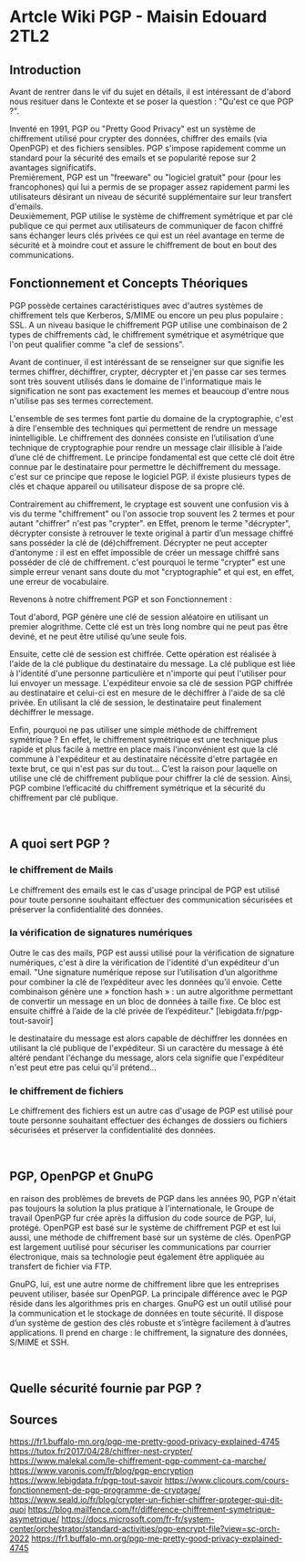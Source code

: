 # Artcle Wiki PGP - Maisin Edouard 2TL2


## Introduction 

Avant de rentrer dans le vif du sujet en détails, il est intéressant de d'abord nous resituer dans le Contexte et se poser la question : "Qu'est ce que PGP ?".<br>

Inventé en 1991, PGP ou "Pretty Good Privacy" est un système de chiffrement utilisé pour crypter des données, chiffrer des emails (via OpenPGP) et des fichiers sensibles. PGP s'impose rapidement comme un standard pour la sécurité des emails et se popularité repose sur 2 avantages significatifs. <br>
Premièrement, PGP est un "freeware" ou "logiciel gratuit" pour (pour les francophones) qui lui a permis de se propager assez rapidement parmi les utilisateurs désirant un niveau de sécurité supplémentaire sur leur transfert d'emails.<br>
Deuxièmement, PGP utilise le système de chiffrement symétrique et par clé publique ce qui permet aux utilisateurs de communiquer de facon chiffré sans échanger leurs clés privées ce qui est un réel avantage en terme de sécurité et à moindre cout et assure le chiffrement de bout en bout des communications.

## Fonctionnement et Concepts Théoriques 

PGP possède certaines caractéristiques avec d'autres systèmes de chiffrement tels que Kerberos, S/MIME ou encore un peu plus populaire : SSL. A un niveau basique le chiffrement PGP utilise une combinaison de 2 types de chiffrements càd, le chiffrement symétrique et asymétrique que l'on peut qualifier comme "a clef de sessions".

Avant de continuer, il est intéréssant de se renseigner sur que signifie les termes chiffrer, déchiffrer, crypter, décrypter et j'en passe car ses termes sont très souvent utilisés dans le domaine de l'informatique mais le signification ne sont pas exactement les memes et beaucoup d'entre nous n'utilise pas ses termes correctement.<br>

L'ensemble de ses termes font partie du domaine de la cryptographie, c'est à dire l'ensemble des techniques qui permettent de rendre un message inintelligible. Le chiffrement des données consiste en l’utilisation d’une technique de cryptographie pour rendre un message clair illisible à l’aide d’une clé de chiffrement. Le principe fondamental est que cette clé doit être connue par le destinataire pour permettre le déchiffrement du message. c'est sur ce principe que repose le logiciel PGP. il éxiste plusieurs types de clés et chaque appareil ou utilisateur dispose de sa propre clé.<br>

Contrairement au chiffrement, le cryptage est souvent une confusion vis à vis du terme "chiffrement" ou l'on associe trop souvent les 2 termes et pour autant "chiffrer" n'est pas "crypter". en Effet, prenom le terme "décrypter", décrypter consiste à retrouver le texte original à partir d’un message chiffré sans posséder la clé de (dé)chiffrement. Décrypter ne peut accepter d’antonyme : il est en effet impossible de créer un message chiffré sans posséder de clé de chiffrement. c'est pourquoi le terme "crypter" est une simple erreur venant sans doute du mot "cryptographie" et qui est, en effet, une erreur de vocabulaire.

Revenons à notre chiffrement PGP et son Fonctionnement : 

Tout d'abord, PGP génère une clé de session aléatoire en utilisant un premier alogrithme. Cette clé est un très long nombre qui ne peut pas être deviné, et ne peut être utilisé qu’une seule fois.<br>

Ensuite, cette clé de session est chiffrée. Cette opération est réalisée à l'aide de la clé publique du destinataire du message. La clé publique est liée à l'identité d'une personne particulière et n'importe qui peut l'utiliser pour lui envoyer un message. L'expéditeur envoie sa clé de session PGP chiffrée au destinataire et celui-ci est en mesure de le déchiffrer à l'aide de sa clé privée.  En utilisant la clé de session, le destinataire peut finalement déchiffrer le message.

Enfin, pourquoi ne pas utiliser une simple méthode de chiffrement symétrique ? En effet, le chiffrement symétrique est une technique plus rapide et plus facile à mettre en place mais l'inconvénient est que la clé commune à l'expéditeur et au destinataire nécéssite d'etre partagée en texte brut, ce qui n'est pas sur du tout...
C’est la raison pour laquelle on utilise une clé de chiffrement publique pour chiffrer la clé de session. Ainsi, PGP combine l’efficacité du chiffrement symétrique et la sécurité du chiffrement par clé publique.

<br>

## A quoi sert PGP ?

### le chiffrement de Mails

Le chiffrement des emails est le cas d'usage principal de PGP est utilisé pour toute personne souhaitant effectuer des communication sécurisées et préserver la confidentialité des données.


### la vérification de signatures numériques

Outre le cas des mails, PGP est aussi utilisé pour la vérification de signature numériques, c'est à dire la vérification de l'identité d'un expéditeur d'un email. "Une signature numérique repose sur l’utilisation d’un algorithme pour combiner la clé de l’expéditeur avec les données qu’il envoie. Cette combinaison génère une  » fonction hash  » : un autre algorithme permettant de convertir un message en un bloc de données à taille fixe. Ce bloc est ensuite chiffré à l’aide de la clé privée de l’expéditeur." [lebigdata.fr/pgp-tout-savoir]

le destinataire du message est alors capable de déchiffrer les données en utilisant la clé publique de l'expéditeur. Si un caractère du message à été altéré pendant l'échange du message, alors cela signifie que l'expéditeur n'est peut etre pas celui qu'il prétend...

### le chiffrement de fichiers

Le chiffrement des fichiers est un autre cas d'usage de PGP est utilisé pour toute personne souhaitant effectuer des échanges de dossiers ou fichiers sécurisées et préserver la confidentialité des données.

<br>

## PGP, OpenPGP et GnuPG

en raison des problèmes de brevets de PGP dans les années 90, PGP n'était pas toujours la solution la plus pratique à l'internationale, le Groupe de travail OpenPGP fur crée après la diffusion du code source de PGP, lui, protégé. OpenPGP est basé sur le système de chiffrement PGP et est lui aussi, une méthode de chiffrement basé sur un système de clés. OpenPGP est largement uutilisé pour sécuriser les communications par courrier électronique, mais sa technologie peut également être appliquée au transfert de fichier via FTP.

GnuPG, lui, est une autre norme de chiffrement libre que les entreprises peuvent utiliser, basée sur OpenPGP. La principale différence avec le PGP réside dans les algorithmes pris en charges. GnuPG est un outil utilisé pour la communication et le stockage de données en toute sécurité. Il dispose d’un système de gestion des clés robuste et s’intègre facilement à d’autres applications. Il prend en charge : le chiffrement, la signature des données, S/MIME et SSH.

<br>

## Quelle sécurité fournie par PGP ?

























## Sources 
https://fr1.buffalo-mn.org/pgp-me-pretty-good-privacy-explained-4745
https://tutox.fr/2017/04/28/chiffrer-nest-crypter/
https://www.malekal.com/le-chiffrement-pgp-comment-ca-marche/
https://www.varonis.com/fr/blog/pgp-encryption
https://www.lebigdata.fr/pgp-tout-savoir
https://www.clicours.com/cours-fonctionnement-de-pgp-programme-de-cryptage/
https://www.seald.io/fr/blog/crypter-un-fichier-chiffrer-proteger-qui-dit-quoi
https://blog.mailfence.com/fr/difference-chiffrement-symetrique-asymetrique/
https://docs.microsoft.com/fr-fr/system-center/orchestrator/standard-activities/pgp-encrypt-file?view=sc-orch-2022
https://fr1.buffalo-mn.org/pgp-me-pretty-good-privacy-explained-4745
